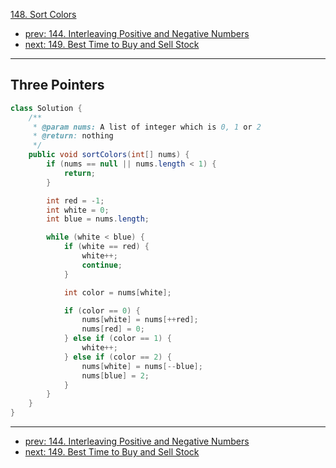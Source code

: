 [148. Sort Colors](http://www.lintcode.com/problem/sort-colors)

- [prev: 144. Interleaving Positive and Negative Numbers](144-interleaving-positive-and-negative-numbers.md)
- [next: 149. Best Time to Buy and Sell Stock](149-best-time-to-buy-and-sell-stock.md)

---
## Three Pointers
```java
class Solution {
    /**
     * @param nums: A list of integer which is 0, 1 or 2 
     * @return: nothing
     */
    public void sortColors(int[] nums) {
        if (nums == null || nums.length < 1) {
            return;
        }

        int red = -1;
        int white = 0;
        int blue = nums.length;

        while (white < blue) {
            if (white == red) {
                white++;
                continue;
            }

            int color = nums[white];

            if (color == 0) {
                nums[white] = nums[++red];
                nums[red] = 0;
            } else if (color == 1) {
                white++;
            } else if (color == 2) {
                nums[white] = nums[--blue];
                nums[blue] = 2;
            }
        }
    }
}
```

---

- [prev: 144. Interleaving Positive and Negative Numbers](144-interleaving-positive-and-negative-numbers.md)
- [next: 149. Best Time to Buy and Sell Stock](149-best-time-to-buy-and-sell-stock.md)
